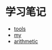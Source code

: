 # 学习笔记

- [tools](note/code-g/tools.md)
- [my](note/code-g/my.md)
- [arithmetic](note/code-g/arithmetic.md)
